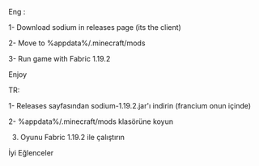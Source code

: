 Eng :
 
1- Download sodium in releases page (its the client)

2- Move to %appdata%/.minecraft/mods

3- Run game with Fabric 1.19.2 
           
Enjoy

TR: 

1- Releases sayfasından sodium-1.19.2.jar'ı indirin (francium onun içinde)

2- %appdata%/.minecraft/mods klasörüne koyun

3. Oyunu Fabric 1.19.2 ile çalıştırın
 
 İyi Eğlenceler


